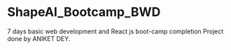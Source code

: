 # ShapeAI_Bootcamp_BWD
7 days basic web development and React js boot-camp completion Project done by ANIKET DEY.
